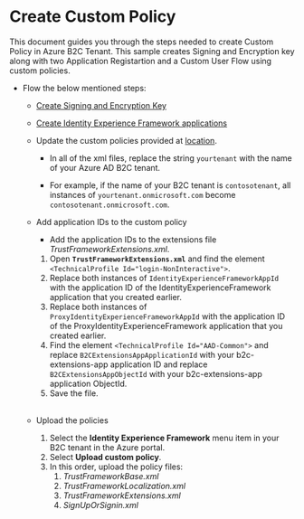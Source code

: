 # Create Custom Policy

This document guides you through the steps needed to create Custom Policy in Azure B2C Tenant. This sample creates Signing and Encryption key along with two Application Registartion and a Custom User Flow using custom policies.

- Flow the below mentioned steps: 
    - [Create Signing and Encryption Key](https://learn.microsoft.com/en-us/azure/active-directory-b2c/tutorial-create-user-flows?pivots=b2c-custom-policy#add-signing-and-encryption-keys-for-identity-experience-framework-applications)
    - [Create Identity Experience Framework applications](https://learn.microsoft.com/en-us/azure/active-directory-b2c/tutorial-create-user-flows?pivots=b2c-custom-policy#register-identity-experience-framework-applications)


    - Update the custom policies provided at [location](../docs/b2c-custom-policy/).
        - In all of the xml files, replace the string `yourtenant` with the name of your Azure AD B2C tenant.

        - For example, if the name of your B2C tenant is `contosotenant`, all instances of `yourtenant.onmicrosoft.com` become `contosotenant.onmicrosoft.com`.
    - Add application IDs to the custom policy
        - Add the application IDs to the extensions file *TrustFrameworkExtensions.xml*.

        1. Open **`TrustFrameworkExtensions.xml`** and find the element `<TechnicalProfile Id="login-NonInteractive">`.
        1. Replace both instances of `IdentityExperienceFrameworkAppId` with the application ID of the IdentityExperienceFramework application that you created earlier.
        1. Replace both instances of `ProxyIdentityExperienceFrameworkAppId` with the application ID of the ProxyIdentityExperienceFramework application that you created earlier.
        1. Find the element `<TechnicalProfile Id="AAD-Common">` and replace `B2CExtensionsAppApplicationId` with your b2c-extensions-app application ID and replace `B2CExtensionsAppObjectId` with your b2c-extensions-app application ObjectId. 
        1. Save the file.  
        <br/>
    - Upload the policies

        1. Select the **Identity Experience Framework** menu item in your B2C tenant in the Azure portal.
        1. Select **Upload custom policy**.
        1. In this order, upload the policy files:
            1. *TrustFrameworkBase.xml*
            2. *TrustFrameworkLocalization.xml*
            3. *TrustFrameworkExtensions.xml*
            4. *SignUpOrSignin.xml*
        